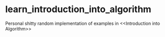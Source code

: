 # learn_introduction_into_algorithm
Personal shitty random implementation of examples in &lt;&lt;Introduction into Algorithm>>
